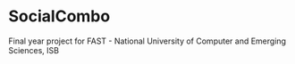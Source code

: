 # SocialCombo
Final year project for FAST - National University of Computer and Emerging Sciences, ISB
